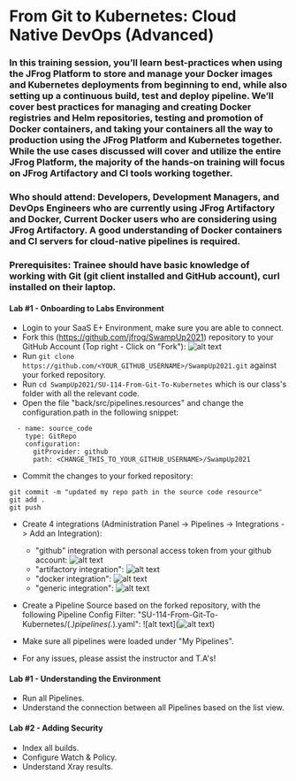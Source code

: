 # From Git to Kubernetes: Cloud Native DevOps (Advanced)

### In this training session, you’ll learn best-practices when using the JFrog Platform to store and manage your Docker images and Kubernetes deployments from beginning to end, while also setting up a continuous build, test and deploy pipeline. We’ll cover best practices for managing and creating Docker registries and Helm repositories, testing and promotion of Docker containers, and taking your containers all the way to production using the JFrog Platform and Kubernetes together. While the use cases discussed will cover and utilize the entire JFrog Platform, the majority of the hands-on training will focus on JFrog Artifactory and CI tools working together.
### <b>Who should attend:</b> Developers, Development Managers, and DevOps Engineers who are currently using JFrog Artifactory and Docker, Current Docker users who are considering using JFrog Artifactory. A good understanding of Docker containers and CI servers for cloud-native pipelines is required. 

### Prerequisites: Trainee should have basic knowledge of working with Git (git client installed and GitHub account), curl installed on their laptop.

#### Lab #1 - Onboarding to Labs Environment

- Login to your SaaS E+ Environment, make sure you are able to connect.
- Fork this (https://github.com/jfrog/SwampUp2021) repository to your GitHub Account (Top right - Click on "Fork"):
![alt text](https://i.ibb.co/dr7btgf/Screen-Shot-2021-05-01-at-13-26-24.png)
- Run ```git clone https://github.com/<YOUR_GITHUB_USERNAME>/SwampUp2021.git``` against your forked repository.
- Run ```cd SwampUp2021/SU-114-From-Git-To-Kubernetes``` which is our class's folder with all the relevant code.
- Open the file "back/src/pipelines.resources" and change the configuration.path in the following snippet:
```
  - name: source_code
    type: GitRepo
    configuration:
      gitProvider: github
      path: <CHANGE_THIS_TO_YOUR_GITHUB_USERNAME>/SwampUp2021
```
- Commit the changes to your forked repository:
 ```
git commit -m "updated my repo path in the source code resource"
git add .
git push
```
- Create 4 integrations (Administration Panel -> Pipelines -> Integrations -> Add an Integration):
    - "github" integration with personal access token from your github account:
    ![alt text](https://i.ibb.co/qkGd65z/Screen-Shot-2021-05-01-at-13-55-15.png)
    - "artifactory integration":
    ![alt text](https://i.ibb.co/5nDV957/Screen-Shot-2021-05-01-at-13-54-51.png)
    - "docker integration":
    ![alt text](https://i.ibb.co/TqdyPSC/Screen-Shot-2021-05-01-at-13-55-05.png)
    - "generic integration":
    ![alt text](https://i.ibb.co/CzmrF3n/Screen-Shot-2021-05-01-at-13-55-26.png)
- Create a Pipeline Source based on the forked repository, with the following Pipeline Config Filter: "SU-114-From-Git-To-Kubernetes/(.*)pipelines(.*).yaml":
![alt text](![alt text](https://i.ibb.co/BrMcgw7/Screen-Shot-2021-05-01-at-13-55-40.png))

- Make sure all pipelines were loaded under "My Pipelines".

* For any issues, please assist the instructor and T.A's!

#### Lab #1 - Understanding the Environment

- Run all Pipelines.
- Understand the connection between all Pipelines based on the list view.

#### Lab #2 - Adding Security

- Index all builds.
- Configure Watch & Policy.
- Understand Xray results.
